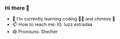 ### Hi there 👋

- 🌱 I’m currently learning coding 👩‍💻 and chinese 🙌
- 📫 How to reach me: IG: luzz.estradaa
- 😄 Pronouns: She/her


